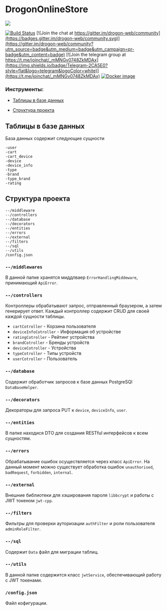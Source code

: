 # DrogonOnlineStore
![](https://github.com/an-tao/drogon/wiki/images/drogon-white.jpg)

[![Build Status](https://github.com/an-tao/drogon/workflows/Build%20Drogon/badge.svg?branch=master)](https://github.com/drogonframework/drogon/actions)
[![Join the chat at https://gitter.im/drogon-web/community](https://badges.gitter.im/drogon-web/community.svg)](https://gitter.im/drogon-web/community?utm_source=badge&utm_medium=badge&utm_campaign=pr-badge&utm_content=badge)
[![Join the telegram group at https://t.me/joinchat/_mMNGv0748ZkMDAx](https://img.shields.io/badge/Telegram-2CA5E0?style=flat&logo=telegram&logoColor=white)](https://t.me/joinchat/_mMNGv0748ZkMDAx)
[![Docker image](https://img.shields.io/badge/Docker-image-blue.svg)](https://cloud.docker.com/u/drogonframework/repository/docker/drogonframework/drogon)

<h3 align="left">Инструменты:</h3>
<p align="left">

- <p><a href="#dbTable">Таблицы в базе данных</a></p>
- <p><a href="#structure">Структура проекта</a></p>
  
## Таблицы в базе данных
  <a id="dbTable"></a>
База данных содержит следующие сущности

```
-user
-cart
-cart_device
-device
-device_info
-type
-brand
-type_brand
-rating
```
## Структура проекта

<a id="structure"></a>
```
--/middleware
--/controllers
--/database
--/decorators
--/entities
--/errors
--/external
--/filters
--/sql
--/utils
/config.json
```
### `--/middlewares`
В данной папке хранятся миддлваер `ErrorHandlingMiddeware`, принимающий `ApiError`.
### `--/controllers`
Контроллеры обрабатывают запрос, отправленный браузером, а затем генерирует ответ. Каждый контроллер содержит CRUD для своей каждой сущности таблицы.

- `cartCotroller` - Корзина пользователя 
- `deviceInfoCotroller` - Информация об устройстве
- `ratingCotroller` - Рейтинг устройства
- `brandCotroller` - Бренды устройств
- `deviceCotroller` - Устройства
- `typeCotroller` - Типы устройств
- `userCotroller` - Пользователь
### `--/database`
Содержит обработчик запросов к базе данных PostgreSQl `DataBaseHelper`.
### `--/decorators`
Декораторы для запроса PUT к `device`, `deviceInfo`, `user`.
### `--/entities`
В папке находися DTO для создания RESTful интерфейсов к всем сущностям. 
### `--/errors`
Обрабатывание ошибок осуществляется через класс `ApiError`. На данный момент можно существует обработка ошибок `unauthorised`, `badRequest`, `forbidden`, `internal`.
### `--/external`
Внешние библиотеки для хэширования пароля `libbcrypt` и работы с JWT токеном `jwt-cpp`.
### `--/filters`
Фильтры для проверки ауторизации `authFilter` и роли пользователя `adminRoleFilter`.  
### `--/sql`
Содержит `Data` файл для миграции таблиц.
### `--/utils`
В данной папке содержится класс `jwtService`, обеспечивающий работу с JWT токенами. 
### `/config.json`
Файл кофигурации.
